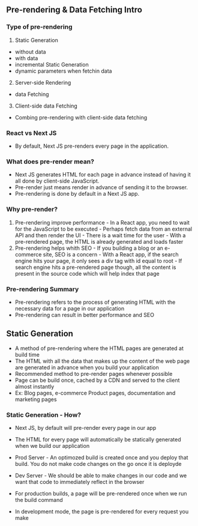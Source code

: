 ## Pre-rendering & Data Fetching Intro

### Type of pre-rendering
1. Static Generation
  - without data
  - with data
  - incremental Static Generation
  - dynamic parameters when fetchin data
2. Server-side Rendering
  - data Fetching

3. Client-side data Fetching
  - Combing pre-rendering with client-side data fetching

### React vs Next JS
  - By default, Next JS pre-renders every page in the application.

### What does pre-render mean?
  - Next JS generates HTML for each page in advance instead of having it all done by client-side JavaScript.
  - Pre-render just means render in advance of sending it to the browser.
  - Pre-rendering is done by default in a Next JS app.

### Why pre-render?
  1. Pre-rendering improve performance
    - In a React app, you need to wait for the JavaScript to be executed
    - Perhaps fetch data from an external API and then render the UI
    - There is a wait time for the user
    - With a pre-rendered page, the HTML is already generated and loads faster
  2. Pre-rendering helps whith SEO
    - If you building a blog or an e-commerce site, SEO is a  concern
    - With a React app, if the search engine hits your page, it only sees a div tag with id equal to root
    - If search engine hits a pre-rendered page though, all the content is present in the source code which will help index that page

### Pre-rendering Summary
  - Pre-rendering refers to the process of generating HTML with the necessary data for a page in our application
  - Pre-rendering can result in better performance and SEO

## Static Generation
  - A method of pre-rendering where the HTML pages are generated at build time
  - The HTML with all the data that makes up the content of the web page are generated in advance when you build your application
  - Recommended method to pre-render pages whenever possible
  - Page can be build once, cached by a CDN and served to the client almost instantly
  - Ex: Blog pages, e-commerce Product pages, documentation and marketing pages

### Static Generation - How?
  - Next JS, by default will pre-render every page in our app
  - The HTML for every page will automatically be statically generated when we build our application

  - Prod Server - An optimozed build is created once and you deploy that build. You do not make code changes on the go once it is deployde
  - Dev Server - We should be able to make changes in our code and we want that code to immediately reflect in the browser

  - For production builds, a page will be pre-rendered once when we run the build command
  - In development mode, the page is pre-rendered for every request you make